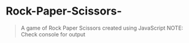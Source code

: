 # Rock-Paper-Scissors-
>A game of Rock Paper Scissors created using JavaScript
>NOTE: Check console for output

